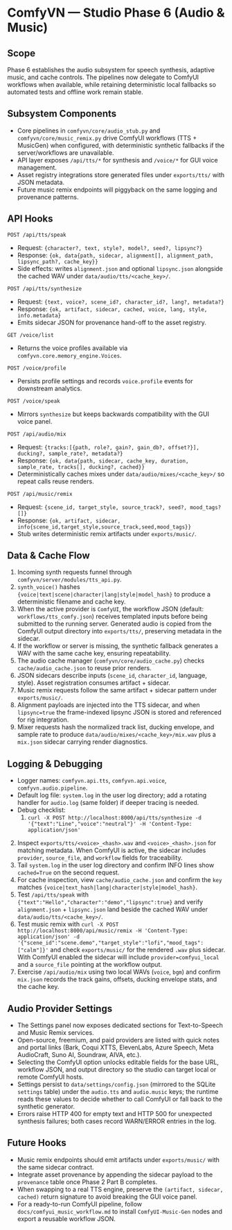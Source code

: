 ComfyVN — Studio Phase 6 (Audio & Music)
========================================

Scope
-----
Phase 6 establishes the audio subsystem for speech synthesis, adaptive music, and cache controls. The pipelines now delegate to ComfyUI workflows when available, while retaining deterministic local fallbacks so automated tests and offline work remain stable.

Subsystem Components
--------------------
- Core pipelines in `comfyvn/core/audio_stub.py` and `comfyvn/core/music_remix.py` drive ComfyUI workflows (TTS + MusicGen) when configured, with deterministic synthetic fallbacks if the server/workflows are unavailable.
- API layer exposes `/api/tts/*` for synthesis and `/voice/*` for GUI voice management.
- Asset registry integrations store generated files under `exports/tts/` with JSON metadata.
- Future music remix endpoints will piggyback on the same logging and provenance patterns.

API Hooks
---------
`POST /api/tts/speak`
  - Request: `{character?, text, style?, model?, seed?, lipsync?}`
  - Response: `{ok, data{path, sidecar, alignment[], alignment_path, lipsync_path?, cache_key}}`
  - Side effects: writes `alignment.json` and optional `lipsync.json` alongside the cached WAV under `data/audio/tts/<cache_key>/`.

`POST /api/tts/synthesize`
  - Request: `{text, voice?, scene_id?, character_id?, lang?, metadata?}`
  - Response: `{ok, artifact, sidecar, cached, voice, lang, style, info.metadata}`
  - Emits sidecar JSON for provenance hand-off to the asset registry.

`GET /voice/list`
  - Returns the voice profiles available via `comfyvn.core.memory_engine.Voices`.

`POST /voice/profile`
  - Persists profile settings and records `voice.profile` events for downstream analytics.

`POST /voice/speak`
  - Mirrors `synthesize` but keeps backwards compatibility with the GUI voice panel.

`POST /api/audio/mix`
  - Request: `{tracks:[{path, role?, gain?, gain_db?, offset?}], ducking?, sample_rate?, metadata?}`
  - Response: `{ok, data{path, sidecar, cache_key, duration, sample_rate, tracks[], ducking?, cached}}`
  - Deterministically caches mixes under `data/audio/mixes/<cache_key>/` so repeat calls reuse renders.

`POST /api/music/remix`
  - Request: `{scene_id, target_style, source_track?, seed?, mood_tags?[]}`
  - Response: `{ok, artifact, sidecar, info{scene_id,target_style,source_track,seed,mood_tags}}`
  - Stub writes deterministic remix artifacts under `exports/music/`.

Data & Cache Flow
-----------------
1. Incoming synth requests funnel through `comfyvn/server/modules/tts_api.py`.
2. `synth_voice()` hashes `{voice|text|scene|character|lang|style|model_hash}` to produce a deterministic filename and cache key.
3. When the active provider is `ComfyUI`, the workflow JSON (default: `workflows/tts_comfy.json`) receives templated inputs before being submitted to the running server. Generated audio is copied from the ComfyUI output directory into `exports/tts/`, preserving metadata in the sidecar.
4. If the workflow or server is missing, the synthetic fallback generates a WAV with the same cache key, ensuring repeatability.
5. The audio cache manager (`comfyvn/core/audio_cache.py`) checks `cache/audio_cache.json` to reuse prior renders.
5. JSON sidecars describe inputs (`scene_id`, `character_id`, language, style). Asset registration consumes artifact + sidecar.
6. Music remix requests follow the same artifact + sidecar pattern under `exports/music/`.
7. Alignment payloads are injected into the TTS sidecar, and when `lipsync=true` the frame-indexed lipsync JSON is stored and referenced for rig integration.
8. Mixer requests hash the normalized track list, ducking envelope, and sample rate to produce `data/audio/mixes/<cache_key>/mix.wav` plus a `mix.json` sidecar carrying render diagnostics.

Logging & Debugging
-------------------
- Logger names: `comfyvn.api.tts`, `comfyvn.api.voice`, `comfyvn.audio.pipeline`.
- Default log file: `system.log` in the user log directory; add a rotating handler for `audio.log` (same folder) if deeper tracing is needed.
- Debug checklist:
  1. `curl -X POST http://localhost:8000/api/tts/synthesize -d '{"text":"Line","voice":"neutral"}' -H 'Content-Type: application/json'`
2. Inspect `exports/tts/<voice>_<hash>.wav` and `<voice>_<hash>.json` for matching metadata. When ComfyUI is active, the sidecar includes `provider`, `source_file`, and `workflow` fields for traceability.
  3. Tail `system.log` in the user log directory and confirm INFO lines show `cached=True` on the second request.
  4. For cache inspection, view `cache/audio_cache.json` and confirm the `key` matches `{voice|text_hash|lang|character|style|model_hash}`.
  5. Test `/api/tts/speak` with `{"text":"Hello","character":"demo","lipsync":true}` and verify `alignment.json` + `lipsync.json` land beside the cached WAV under `data/audio/tts/<cache_key>/`.
  6. Test music remix with `curl -X POST http://localhost:8000/api/music/remix -H 'Content-Type: application/json' -d '{"scene_id":"scene.demo","target_style":"lofi","mood_tags":["calm"]}'` and check `exports/music/` for the rendered `.wav` plus sidecar. With ComfyUI enabled the sidecar will include `provider=comfyui_local` and a `source_file` pointing at the workflow output.
  7. Exercise `/api/audio/mix` using two local WAVs (`voice`, `bgm`) and confirm `mix.json` records the track gains, offsets, ducking envelope stats, and the cache key.

Audio Provider Settings
-----------------------
- The Settings panel now exposes dedicated sections for Text-to-Speech and Music Remix services.
- Open-source, freemium, and paid providers are listed with quick notes and portal links (Bark, Coqui XTTS, ElevenLabs, Azure Speech, Meta AudioCraft, Suno AI, Soundraw, AIVA, etc.).
- Selecting the ComfyUI option unlocks editable fields for the base URL, workflow JSON, and output directory so the studio can target local or remote ComfyUI hosts.
- Settings persist to `data/settings/config.json` (mirrored to the SQLite `settings` table) under the `audio.tts` and `audio.music` keys; the runtime reads these values to decide whether to call ComfyUI or fall back to the synthetic generator.
- Errors raise HTTP 400 for empty text and HTTP 500 for unexpected synthesis failures; both cases record WARN/ERROR entries in the log.

Future Hooks
------------
- Music remix endpoints should emit artifacts under `exports/music/` with the same sidecar contract.
- Integrate asset provenance by appending the sidecar payload to the `provenance` table once Phase 2 Part B completes.
- When swapping to a real TTS engine, preserve the `(artifact, sidecar, cached)` return signature to avoid breaking the GUI voice panel.
- For a ready-to-run ComfyUI pipeline, follow `docs/comfyui_music_workflow.md` to install `ComfyUI-Music-Gen` nodes and export a reusable workflow JSON.
